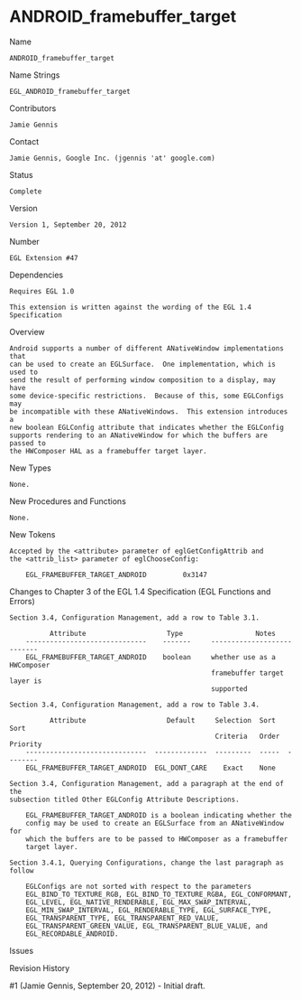 # ANDROID_framebuffer_target

Name

    ANDROID_framebuffer_target

Name Strings

    EGL_ANDROID_framebuffer_target

Contributors

    Jamie Gennis

Contact

    Jamie Gennis, Google Inc. (jgennis 'at' google.com)

Status

    Complete

Version

    Version 1, September 20, 2012

Number

    EGL Extension #47

Dependencies

    Requires EGL 1.0

    This extension is written against the wording of the EGL 1.4 Specification

Overview

    Android supports a number of different ANativeWindow implementations that
    can be used to create an EGLSurface.  One implementation, which is used to
    send the result of performing window composition to a display, may have
    some device-specific restrictions.  Because of this, some EGLConfigs may
    be incompatible with these ANativeWindows.  This extension introduces a
    new boolean EGLConfig attribute that indicates whether the EGLConfig
    supports rendering to an ANativeWindow for which the buffers are passed to
    the HWComposer HAL as a framebuffer target layer.

New Types

    None.

New Procedures and Functions

    None.

New Tokens

    Accepted by the <attribute> parameter of eglGetConfigAttrib and
    the <attrib_list> parameter of eglChooseConfig:

        EGL_FRAMEBUFFER_TARGET_ANDROID         0x3147

Changes to Chapter 3 of the EGL 1.4 Specification (EGL Functions and Errors)

    Section 3.4, Configuration Management, add a row to Table 3.1.

              Attribute                    Type                  Notes
        ------------------------------    -------     ---------------------------
        EGL_FRAMEBUFFER_TARGET_ANDROID    boolean     whether use as a HWComposer
                                                      framebuffer target layer is
                                                      supported

    Section 3.4, Configuration Management, add a row to Table 3.4.

              Attribute                    Default     Selection  Sort   Sort
                                                       Criteria   Order  Priority
        ------------------------------  -------------  ---------  -----  --------
        EGL_FRAMEBUFFER_TARGET_ANDROID  EGL_DONT_CARE    Exact    None

    Section 3.4, Configuration Management, add a paragraph at the end of the
    subsection titled Other EGLConfig Attribute Descriptions.

        EGL_FRAMEBUFFER_TARGET_ANDROID is a boolean indicating whether the
        config may be used to create an EGLSurface from an ANativeWindow for
        which the buffers are to be passed to HWComposer as a framebuffer
        target layer.

    Section 3.4.1, Querying Configurations, change the last paragraph as follow

        EGLConfigs are not sorted with respect to the parameters
        EGL_BIND_TO_TEXTURE_RGB, EGL_BIND_TO_TEXTURE_RGBA, EGL_CONFORMANT,
        EGL_LEVEL, EGL_NATIVE_RENDERABLE, EGL_MAX_SWAP_INTERVAL,
        EGL_MIN_SWAP_INTERVAL, EGL_RENDERABLE_TYPE, EGL_SURFACE_TYPE,
        EGL_TRANSPARENT_TYPE, EGL_TRANSPARENT_RED_VALUE,
        EGL_TRANSPARENT_GREEN_VALUE, EGL_TRANSPARENT_BLUE_VALUE, and
        EGL_RECORDABLE_ANDROID.

Issues


Revision History

#1 (Jamie Gennis, September 20, 2012)
    - Initial draft.
